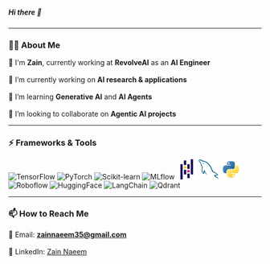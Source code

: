 ##### Hi there 👋


---

### 👨‍💻 About Me  
🚀 I'm **Zain**, currently working at **RevolveAI** as an **AI Engineer** <br>  
🔭 I’m currently working on **AI research & applications** <br>  
🌱 I’m learning **Generative AI** and **AI Agents** <br>  
🤝 I’m looking to collaborate on **Agentic AI projects** <br>  

---

### ⚡ Frameworks & Tools  

<p align="left">
  <img src="https://www.vectorlogo.zone/logos/tensorflow/tensorflow-icon.svg" width="40" height="40" alt="TensorFlow"/> 
  <img src="https://www.vectorlogo.zone/logos/pytorch/pytorch-icon.svg" width="40" height="40" alt="PyTorch"/> 
  <img src="https://upload.wikimedia.org/wikipedia/commons/0/05/Scikit_learn_logo_small.svg" width="40" height="40" alt="Scikit-learn"/> 
  <img src="https://mlflow.org/docs/latest/_static/MLflow-logo-final-black.png" width="60" height="40" alt="MLflow"/> 
  <img src="https://raw.githubusercontent.com/devicons/devicon/master/icons/pandas/pandas-original.svg" width="40" height="40" alt="Pandas"/> 
  <img src="https://raw.githubusercontent.com/devicons/devicon/master/icons/mysql/mysql-original.svg" width="40" height="40" alt="SQL"/> 
  <img src="https://raw.githubusercontent.com/devicons/devicon/master/icons/python/python-original.svg" width="40" height="40" alt="Python"/> 
  <img src="https://raw.githubusercontent.com/roboflow-ai/roboflow-brand/main/mark/roboflow-mark.png" width="40" height="40" alt="Roboflow"/> 
  <img src="https://huggingface.co/front/assets/huggingface_logo-noborder.svg" width="40" height="40" alt="HuggingFace"/> 
  <img src="https://avatars.githubusercontent.com/u/126733545?s=200&v=4" width="40" height="40" alt="LangChain"/> 
  <img src="https://qdrant.tech/images/logo.svg" width="40" height="40" alt="Qdrant"/> 
</p>

---

### 📫 How to Reach Me  
📧 Email: **zainnaeem35@gmail.com** <br>  
💼 LinkedIn: [Zain Naeem](https://www.linkedin.com/in/zain-naeem-8a51aa140/) <br> 
